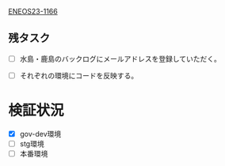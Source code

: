 [ENEOS23-1166](https://vqit.backlog.com/view/ENEOS23-1166)

## 残タスク
- [ ] 水島・鹿島のバックログにメールアドレスを登録していただく。
- [ ] それぞれの環境にコードを反映する。


# 検証状況
- [x] gov-dev環境
- [ ] stg環境
- [ ] 本番環境